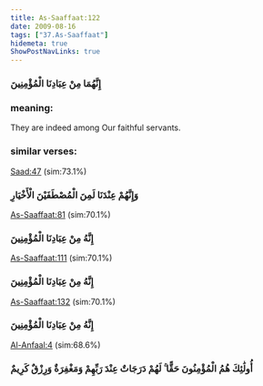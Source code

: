 ```yaml
---
title: As-Saaffaat:122
date: 2009-08-16
tags: ["37.As-Saaffaat"]
hidemeta: true 
ShowPostNavLinks: true 
---
```

### إِنَّهُمَا مِنْ عِبَادِنَا الْمُؤْمِنِينَ
### meaning: 
They are indeed among Our faithful servants.
### similar verses: 

[Saad:47](/38/47) (sim:73.1%)

### وَإِنَّهُمْ عِنْدَنَا لَمِنَ الْمُصْطَفَيْنَ الْأَخْيَارِ

[As-Saaffaat:81](/37/81) (sim:70.1%)

### إِنَّهُ مِنْ عِبَادِنَا الْمُؤْمِنِينَ

[As-Saaffaat:111](/37/111) (sim:70.1%)

### إِنَّهُ مِنْ عِبَادِنَا الْمُؤْمِنِينَ

[As-Saaffaat:132](/37/132) (sim:70.1%)

### إِنَّهُ مِنْ عِبَادِنَا الْمُؤْمِنِينَ

[Al-Anfaal:4](/8/4) (sim:68.6%)

### أُولَٰئِكَ هُمُ الْمُؤْمِنُونَ حَقًّا ۚ لَهُمْ دَرَجَاتٌ عِنْدَ رَبِّهِمْ وَمَغْفِرَةٌ وَرِزْقٌ كَرِيمٌ
